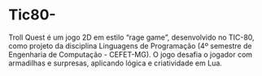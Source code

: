 # Tic80-
Troll Quest é um jogo 2D em estilo “rage game”, desenvolvido no TIC-80, como projeto da disciplina Linguagens de Programação (4º semestre de Engenharia de Computação - CEFET-MG). O jogo desafia o jogador com armadilhas e surpresas, aplicando lógica e criatividade em Lua.
